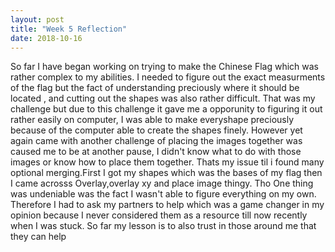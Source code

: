 ```yaml
---
layout: post
title: "Week 5 Reflection"
date: 2018-10-16
---
```

So far I have began working on trying to make the Chinese Flag which was rather complex to my abilities. I needed to figure out the exact measurments of the flag but the fact of understanding preciously where it should be located , and cutting out the shapes was also rather difficult. That was my challenge but due to this challenge it gave me a opporunity to figuring it out rather easily on computer, I was able to make everyshape preciously because of the computer able to create the shapes finely. However yet again came with another challenge of placing the images together was caused me to be at another pause, I didn't know what to do with those images or know how to place them together. Thats my issue til i found many optional merging.First I got my shapes which was the bases of my flag then I came acrosss Overlay,overlay xy and place image thingy. Tho One thing was undeniable was the fact I wasn't able to figure everything on my own. Therefore I had to ask my partners to help which was a game changer in my opinion because I never considered them as a resource till now recently when I was stuck. So far my lesson is to also trust in those around me that they can help 
